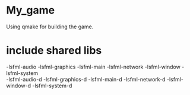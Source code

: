 # My_game
Using qmake for building the game.
# include shared libs
-lsfml-audio -lsfml-graphics -lsfml-main -lsfml-network -lsfml-window -lsfml-system <br>
-lsfml-audio-d -lsfml-graphics-d -lsfml-main-d -lsfml-network-d -lsfml-window-d -lsfml-system-d
